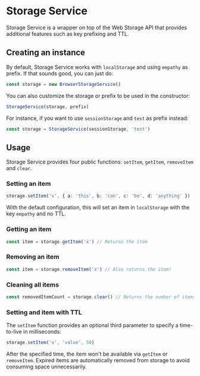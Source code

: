 # Storage Service

Storage Service is a wrapper on top of the Web Storage API that provides additional features such as
key prefixing and TTL.

## Creating an instance

By default, Storage Service works with `localStorage` and using `empathy` as prefix. If that sounds
good, you can just do:

```typescript
const storage = new BrowserStorageService()
```

You can also customize the storage or prefix to be used in the constructor:

```typescript
StorageService(storage, prefix)
```

For instance, if you want to use `sessionStorage` and `test` as prefix instead:

```typescript
const storage = StorageService(sessionStorage, 'test')
```

## Usage

Storage Service provides four public functions: `setItem`, `getItem`, `removeItem` and `clear`.

### Setting an item

```typescript
storage.setItem('x', { a: 'this', b: 'can', c: 'be', d: 'anything' })
```

With the default configuration, this will set an item in `localStorage` with the key `empathy` and
no TTL.

### Getting an item

```typescript
const item = storage.getItem('x') // Returns the item
```

### Removing an item

```typescript
const item = storage.removeItem('x') // Also returns the item!
```

### Cleaning all items

```typescript
const removedItemCount = storage.clear() // Returns the number of items that have been removed
```

### Setting and item with TTL

The `setItem` function provides an optional third parameter to specify a time-to-live in
milliseconds:

```typescript
storage.setItem('x', 'value', 50)
```

After the specified time, the item won't be available via `getItem` or `removeItem`. Expired items
are automatically removed from storage to avoid consuming space unnecessarily.
